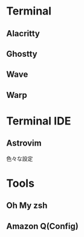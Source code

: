 # Terminal
## Alacritty
## Ghostty
## Wave
## Warp

# Terminal IDE
## Astrovim
色々な設定

# Tools
## Oh My zsh
## Amazon Q(Config)
